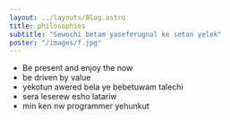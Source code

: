 ```yaml
---
layout: ../layouts/Blog.astro
title: philosophies
subtitle: "Sewochi betam yaseferugnal ke setan yelek"
poster: "/images/f.jpg"
---
```

- Be present and enjoy the now
- be driven by value
- yekotun awered bela ye bebetuwam talechi
- sera leserew esho latariw
- min ken nw programmer yehunkut